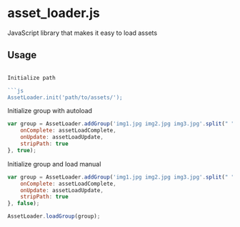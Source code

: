 asset_loader.js
===============
JavaScript library that makes it easy to load assets

## Usage
```js

Initialize path

```js
AssetLoader.init('path/to/assets/');
```

Initialize group with autoload

```js
var group = AssetLoader.addGroup('img1.jpg img2.jpg img3.jpg'.split(" "), {
	onComplete: assetLoadComplete,
	onUpdate: assetLoadUpdate,
	stripPath: true
}, true);
```

Initialize group and load manual

```js
var group = AssetLoader.addGroup('img1.jpg img2.jpg img3.jpg'.split(" "), {
	onComplete: assetLoadComplete,
	onUpdate: assetLoadUpdate,
	stripPath: true
}, false);

AssetLoader.loadGroup(group);
```
